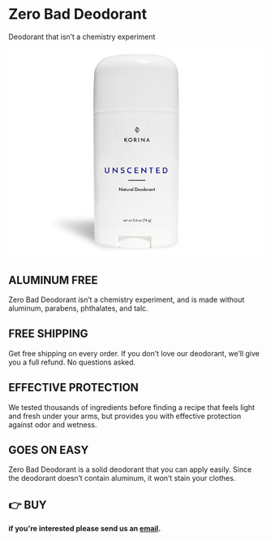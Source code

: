 # Zero Bad Deodorant
Deodorant that isn’t a chemistry experiment



![Deoderant](./assets/deodorant.jpg)

## ALUMINUM FREE
Zero Bad Deodorant isn’t a chemistry experiment, and is made without aluminum, parabens, phthalates, and talc.

## FREE SHIPPING
Get free shipping on every order. If you don’t love our deodorant, we’ll give you a full refund. No questions asked.

## EFFECTIVE PROTECTION
We tested thousands of ingredients before finding a recipe that feels light and fresh under your arms, but provides you with effective protection against odor and wetness.

## GOES ON EASY
Zero Bad Deodorant is a solid deodorant that you can apply easily. Since the deodorant doesn’t contain aluminum, it won’t stain your clothes.

## 👉 BUY
**if you're interested please send us an <a target="_blank" href="mailto:krumhausen+zerobad@gmail.com?subject=Hi">email</a>.**
